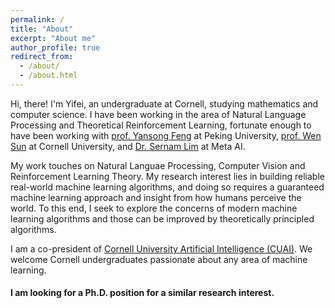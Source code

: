 ```yaml
---
permalink: /
title: "About"
excerpt: "About me"
author_profile: true
redirect_from: 
  - /about/
  - /about.html
---
```


Hi, there! I'm Yifei, an undergraduate at Cornell, studying mathematics and computer science. I have been working in the area of Natural Language Processing and Theoretical Reinforcement Learning, fortunate enough to have been working with [prof. Yansong Feng](https://sites.google.com/site/ysfeng/home) at Peking University, [prof. Wen Sun](https://wensun.github.io/) at Cornell University, and [Dr. Sernam Lim](https://sites.google.com/site/sernam) at Meta AI. 

My work touches on Natural Languae Processing, Computer Vision and Reinforcement Learning Theory. My research interest lies in building reliable real-world machine learning algorithms, and doing so requires a guaranteed machine learning approach and insight from how humans perceive the world. To this end, I seek to explore the concerns of modern machine learning algorithms and those can be improved by theoretically principled algorithms.

I am a co-president of [Cornell University Artificial Intelligence (CUAI)](https://cuai.github.io/). We welcome Cornell undergraduates passionate about any area of machine learning.

#### I am looking for a Ph.D. position for a similar research interest.
